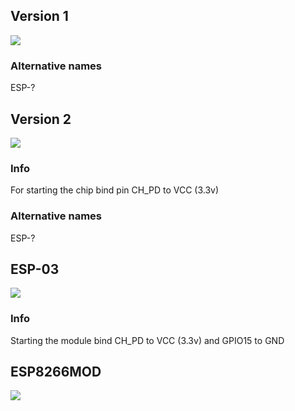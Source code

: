 ## Version 1
![](https://github.com/esp8266/esp8266-wiki/blob/master/images/module_v1.jpg)
### Alternative names
ESP-?
## Version 2
![](https://github.com/esp8266/esp8266-wiki/blob/master/images/module_v2.png)
### Info
For starting the chip bind pin CH_PD to VCC (3.3v)
### Alternative names
ESP-?

## ESP-03
![](https://github.com/esp8266/esp8266-wiki/blob/master/images/esp-03.jpg)
### Info
Starting the module bind CH_PD to VCC (3.3v) and GPIO15 to GND


## ESP8266MOD
![](https://github.com/esp8266/esp8266-wiki/blob/master/images/esp-mod.jpg)